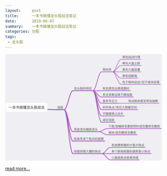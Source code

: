 ```yaml
---
layout:     post
title:      一本书搞懂龙头股战法笔记
date:       2019-06-07
summary:    一本书搞懂龙头股战法笔记
categories: 炒股
tags:
 - 龙头股
---
```


![视觉卡片][1]

<a target="_blank" href="https://github.com/3xp10it/books/blob/master/%E4%B8%80%E6%9C%AC%E4%B9%A6%E6%90%9E%E6%87%82%E9%BE%99%E5%A4%B4%E8%82%A1%E6%88%98%E6%B3%95.pdf">read more...</a>

[1]: https://raw.githubusercontent.com/3xp10it/pic/master/一本书搞懂龙头股战法.png
